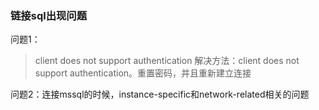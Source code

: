 ### 链接sql出现问题
问题1：
> client does not support authentication
> 解决方法：client does not support authentication。重置密码，并且重新建立连接

问题2：连接mssql的时候，instance-specific和network-related相关的问题
